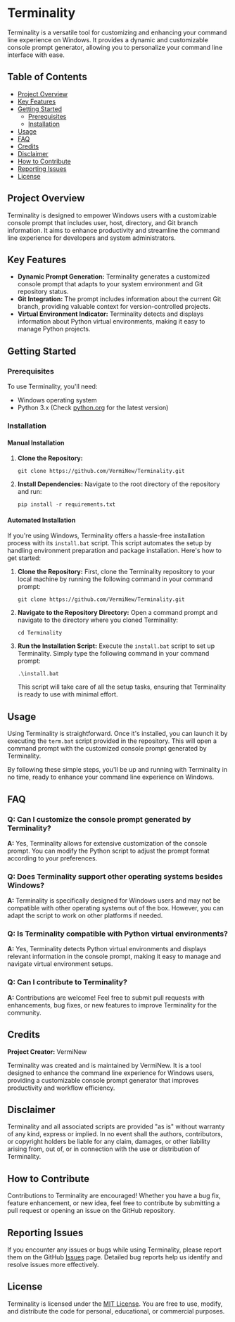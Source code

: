 # Terminality

Terminality is a versatile tool for customizing and enhancing your command line experience on Windows. It provides a dynamic and customizable console prompt generator, allowing you to personalize your command line interface with ease.

## Table of Contents
- [Project Overview](#project-overview)
- [Key Features](#key-features)
- [Getting Started](#getting-started)
  - [Prerequisites](#prerequisites)
  - [Installation](#installation)
- [Usage](#usage)
- [FAQ](#faq)
- [Credits](#credits)
- [Disclaimer](#disclaimer)
- [How to Contribute](#how-to-contribute)
- [Reporting Issues](#reporting-issues)
- [License](#license)

## Project Overview

Terminality is designed to empower Windows users with a customizable console prompt that includes user, host, directory, and Git branch information. It aims to enhance productivity and streamline the command line experience for developers and system administrators.

## Key Features

- **Dynamic Prompt Generation:** Terminality generates a customized console prompt that adapts to your system environment and Git repository status.
- **Git Integration:** The prompt includes information about the current Git branch, providing valuable context for version-controlled projects.
- **Virtual Environment Indicator:** Terminality detects and displays information about Python virtual environments, making it easy to manage Python projects.

## Getting Started

### Prerequisites

To use Terminality, you'll need:
- Windows operating system
- Python 3.x (Check [python.org](https://www.python.org/) for the latest version)

### Installation

#### Manual Installation

1. **Clone the Repository:**
   ```
   git clone https://github.com/VermiNew/Terminality.git
   ```
2. **Install Dependencies:**
   Navigate to the root directory of the repository and run:
   ```
   pip install -r requirements.txt
   ```

#### Automated Installation

If you're using Windows, Terminality offers a hassle-free installation process with its `install.bat` script. This script automates the setup by handling environment preparation and package installation. Here's how to get started:

1. **Clone the Repository:**
   First, clone the Terminality repository to your local machine by running the following command in your command prompt:
   ```
   git clone https://github.com/VermiNew/Terminality.git
   ```

2. **Navigate to the Repository Directory:**
   Open a command prompt and navigate to the directory where you cloned Terminality:
   ```
   cd Terminality
   ```

3. **Run the Installation Script:**
   Execute the `install.bat` script to set up Terminality. Simply type the following command in your command prompt:
   ```
   .\install.bat
   ```

   This script will take care of all the setup tasks, ensuring that Terminality is ready to use with minimal effort.

## Usage

Using Terminality is straightforward. Once it's installed, you can launch it by executing the `term.bat` script provided in the repository. This will open a command prompt with the customized console prompt generated by Terminality.

By following these simple steps, you'll be up and running with Terminality in no time, ready to enhance your command line experience on Windows.

## FAQ

### Q: Can I customize the console prompt generated by Terminality?
**A:** Yes, Terminality allows for extensive customization of the console prompt. You can modify the Python script to adjust the prompt format according to your preferences.

### Q: Does Terminality support other operating systems besides Windows?
**A:** Terminality is specifically designed for Windows users and may not be compatible with other operating systems out of the box. However, you can adapt the script to work on other platforms if needed.

### Q: Is Terminality compatible with Python virtual environments?
**A:** Yes, Terminality detects Python virtual environments and displays relevant information in the console prompt, making it easy to manage and navigate virtual environment setups.

### Q: Can I contribute to Terminality?
**A:** Contributions are welcome! Feel free to submit pull requests with enhancements, bug fixes, or new features to improve Terminality for the community.

## Credits

**Project Creator:** VermiNew

Terminality was created and is maintained by VermiNew. It is a tool designed to enhance the command line experience for Windows users, providing a customizable console prompt generator that improves productivity and workflow efficiency.

## Disclaimer

Terminality and all associated scripts are provided "as is" without warranty of any kind, express or implied. In no event shall the authors, contributors, or copyright holders be liable for any claim, damages, or other liability arising from, out of, or in connection with the use or distribution of Terminality.

## How to Contribute

Contributions to Terminality are encouraged! Whether you have a bug fix, feature enhancement, or new idea, feel free to contribute by submitting a pull request or opening an issue on the GitHub repository.

## Reporting Issues

If you encounter any issues or bugs while using Terminality, please report them on the GitHub [Issues](https://github.com/VermiNew/Terminality/issues) page. Detailed bug reports help us identify and resolve issues more effectively.

## License

Terminality is licensed under the [MIT License](https://github.com/VermiNew/Terminality/blob/main/LICENSE). You are free to use, modify, and distribute the code for personal, educational, or commercial purposes.

